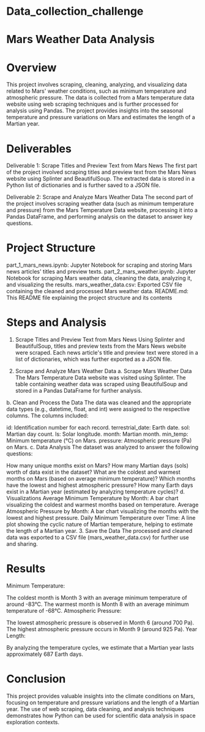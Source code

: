 # Data_collection_challenge

# Mars Weather Data Analysis


# Overview
This project involves scraping, cleaning, analyzing, and visualizing data related to Mars' weather conditions, such as minimum temperature and atmospheric pressure. The data is collected from a Mars temperature data website using web scraping techniques and is further processed for analysis using Pandas. The project provides insights into the seasonal temperature and pressure variations on Mars and estimates the length of a Martian year.

# Deliverables
Deliverable 1: Scrape Titles and Preview Text from Mars News
The first part of the project involved scraping titles and preview text from the Mars News website using Splinter and BeautifulSoup. The extracted data is stored in a Python list of dictionaries and is further saved to a JSON file.

Deliverable 2: Scrape and Analyze Mars Weather Data
The second part of the project involves scraping weather data (such as minimum temperature and pressure) from the Mars Temperature Data website, processing it into a Pandas DataFrame, and performing analysis on the dataset to answer key questions.

# Project Structure
part_1_mars_news.ipynb: Jupyter Notebook for scraping and storing Mars news articles' titles and preview texts.
part_2_mars_weather.ipynb: Jupyter Notebook for scraping Mars weather data, cleaning the data, analyzing it, and visualizing the results.
mars_weather_data.csv: Exported CSV file containing the cleaned and processed Mars weather data.
README.md: This README file explaining the project structure and its contents


# Steps and Analysis
1. Scrape Titles and Preview Text from Mars News
Using Splinter and BeautifulSoup, titles and preview texts from the Mars News website were scraped. Each news article's title and preview text were stored in a list of dictionaries, which was further exported as a JSON file.

2. Scrape and Analyze Mars Weather Data
a. Scrape Mars Weather Data
The Mars Temperature Data website was visited using Splinter. The table containing weather data was scraped using BeautifulSoup and stored in a Pandas DataFrame for further analysis.

b. Clean and Process the Data
The data was cleaned and the appropriate data types (e.g., datetime, float, and int) were assigned to the respective columns. The columns included:

id: Identification number for each record.
terrestrial_date: Earth date.
sol: Martian day count.
ls: Solar longitude.
month: Martian month.
min_temp: Minimum temperature (°C) on Mars.
pressure: Atmospheric pressure (Pa) on Mars.
c. Data Analysis
The dataset was analyzed to answer the following questions:

How many unique months exist on Mars?
How many Martian days (sols) worth of data exist in the dataset?
What are the coldest and warmest months on Mars (based on average minimum temperature)?
Which months have the lowest and highest atmospheric pressure?
How many Earth days exist in a Martian year (estimated by analyzing temperature cycles)?
d. Visualizations
Average Minimum Temperature by Month: A bar chart visualizing the coldest and warmest months based on temperature.
Average Atmospheric Pressure by Month: A bar chart visualizing the months with the lowest and highest pressure.
Daily Minimum Temperature over Time: A line plot showing the cyclic nature of Martian temperature, helping to estimate the length of a Martian year.
3. Save the Data
The processed and cleaned data was exported to a CSV file (mars_weather_data.csv) for further use and sharing.

# Results
Minimum Temperature:

The coldest month is Month 3 with an average minimum temperature of around -83°C.
The warmest month is Month 8 with an average minimum temperature of -68°C.
Atmospheric Pressure:

The lowest atmospheric pressure is observed in Month 6 (around 700 Pa).
The highest atmospheric pressure occurs in Month 9 (around 925 Pa).
Year Length:

By analyzing the temperature cycles, we estimate that a Martian year lasts approximately 687 Earth days.


# Conclusion
This project provides valuable insights into the climate conditions on Mars, focusing on temperature and pressure variations and the length of a Martian year. The use of web scraping, data cleaning, and analysis techniques demonstrates how Python can be used for scientific data analysis in space exploration contexts.
